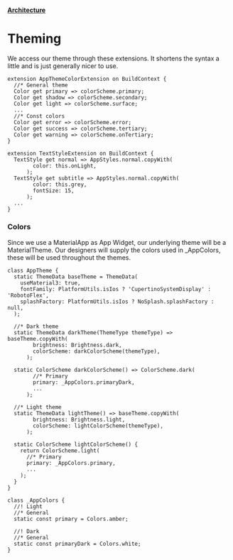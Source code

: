 #### [Architecture](/theming.md)

# Theming

We access our theme through these extensions. It shortens the syntax a little and is just generally nicer to use.

```
extension AppThemeColorExtension on BuildContext {
  //* General theme
  Color get primary => colorScheme.primary;
  Color get shadow => colorScheme.secondary;
  Color get light => colorScheme.surface;
  ...
  //* Const colors
  Color get error => colorScheme.error;
  Color get success => colorScheme.tertiary;
  Color get warning => colorScheme.onTertiary;
}

extension TextStyleExtension on BuildContext {
  TextStyle get normal => AppStyles.normal.copyWith(
        color: this.onLight,
      );
  TextStyle get subtitle => AppStyles.normal.copyWith(
        color: this.grey,
        fontSize: 15,
      );
  ...
}
```

### Colors

Since we use a MaterialApp as App Widget, our underlying theme will be a MaterialTheme. Our designers will supply the colors used in _AppColors, these will be used throughout the themes.

```
class AppTheme {
  static ThemeData baseTheme = ThemeData(
    useMaterial3: true,
    fontFamily: PlatformUtils.isIos ? 'CupertinoSystemDisplay' : 'RobotoFlex',
    splashFactory: PlatformUtils.isIos ? NoSplash.splashFactory : null,
  );

  //* Dark theme
  static ThemeData darkTheme(ThemeType themeType) => baseTheme.copyWith(
        brightness: Brightness.dark,
        colorScheme: darkColorScheme(themeType),
      );

  static ColorScheme darkColorScheme() => ColorScheme.dark(
        //* Primary
        primary: _AppColors.primaryDark,
        ...
      );

  //* Light theme
  static ThemeData lightTheme() => baseTheme.copyWith(
        brightness: Brightness.light,
        colorScheme: lightColorScheme(themeType),
      );

  static ColorScheme lightColorScheme() {
    return ColorScheme.light(
      //* Primary
      primary: _AppColors.primary,
      ...
    );
  }
}

class _AppColors {
  //! Light
  //* General
  static const primary = Colors.amber;

  //! Dark
  //* General
  static const primaryDark = Colors.white;
}
```

